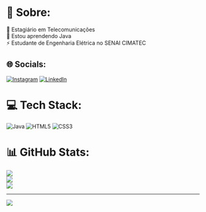 # 💫 Sobre:
🔭 Estagiário em Telecomunicações<br>🌱 Estou aprendendo Java<br>⚡ Estudante de Engenharia Elétrica no SENAI CIMATEC<br>


## 🌐 Socials:
[![Instagram](https://img.shields.io/badge/Instagram-%23E4405F.svg?logo=Instagram&logoColor=white)](https://instagram.com/andre.renkai) [![LinkedIn](https://img.shields.io/badge/LinkedIn-%230077B5.svg?logo=linkedin&logoColor=white)](https://linkedin.com/in/https://www.linkedin.com/in/andredeomondes/) 

# 💻 Tech Stack:
![Java](https://img.shields.io/badge/java-%23ED8B00.svg?style=for-the-badge&logo=openjdk&logoColor=white) ![HTML5](https://img.shields.io/badge/html5-%23E34F26.svg?style=for-the-badge&logo=html5&logoColor=white) ![CSS3](https://img.shields.io/badge/css3-%231572B6.svg?style=for-the-badge&logo=css3&logoColor=white)
# 📊 GitHub Stats:
![](https://github-readme-stats.vercel.app/api?username=andredeomondes&theme=dracula&hide_border=false&include_all_commits=false&count_private=false)<br/>
![](https://github-readme-streak-stats.herokuapp.com/?user=andredeomondes&theme=dracula&hide_border=false)<br/>
![](https://github-readme-stats.vercel.app/api/top-langs/?username=andredeomondes&theme=dracula&hide_border=false&include_all_commits=false&count_private=false&layout=compact)

---
[![](https://visitcount.itsvg.in/api?id=andredeomondes&icon=2&color=0)](https://visitcount.itsvg.in)

<!-- Proudly created with GPRM ( https://gprm.itsvg.in ) -->
